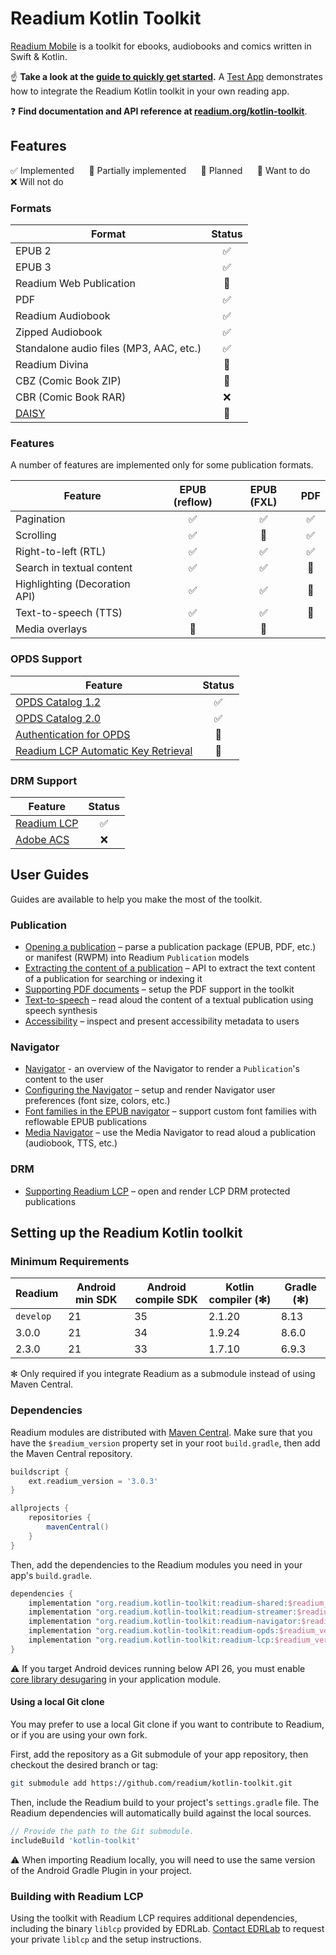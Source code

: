 # Readium Kotlin Toolkit

[Readium Mobile](https://github.com/readium/mobile) is a toolkit for ebooks, audiobooks and comics written in Swift & Kotlin.

:point_up: **Take a look at the [guide to quickly get started](docs/guides/getting-started.md).** A [Test App](test-app) demonstrates how to integrate the Readium Kotlin toolkit in your own reading app.

:question: **Find documentation and API reference at [readium.org/kotlin-toolkit](https://readium.org/kotlin-toolkit)**.

## Features

✅ Implemented &nbsp;&nbsp;&nbsp;&nbsp; 🚧 Partially implemented  &nbsp;&nbsp;&nbsp;&nbsp; 📆 Planned &nbsp;&nbsp;&nbsp;&nbsp; 👀 Want to do &nbsp;&nbsp;&nbsp;&nbsp; ❌ Will not do

### Formats

| Format | Status |
|---|:---:|
| EPUB 2 | ✅ |
| EPUB 3 | ✅ |
| Readium Web Publication | 🚧 |
| PDF | ✅ |
| Readium Audiobook | ✅ |
| Zipped Audiobook | ✅ |
| Standalone audio files (MP3, AAC, etc.) | ✅ |
| Readium Divina | 🚧 |
| CBZ (Comic Book ZIP) | 🚧 |
| CBR (Comic Book RAR) | ❌ |
| [DAISY](https://daisy.org/activities/standards/daisy/) | 👀 |

### Features

A number of features are implemented only for some publication formats.

| Feature | EPUB (reflow) | EPUB (FXL) | PDF |
|---|:---:|:---:|:---:|
| Pagination | ✅ | ✅ | ✅ |
| Scrolling | ✅ | 👀 | ✅ |
| Right-to-left (RTL) | ✅ | ✅ |  ✅ |
| Search in textual content | ✅ | ✅ | 👀 | ❌ |
| Highlighting (Decoration API) | ✅ | ✅ | 👀 |
| Text-to-speech (TTS) | ✅ | ✅ | 👀 |
| Media overlays | 📆 | 📆 | |

### OPDS Support

| Feature | Status |
|---|:---:|
| [OPDS Catalog 1.2](https://specs.opds.io/opds-1.2) | ✅ | 
| [OPDS Catalog 2.0](https://drafts.opds.io/opds-2.0) | ✅ | 
| [Authentication for OPDS](https://drafts.opds.io/authentication-for-opds-1.0.html) | 📆 |
| [Readium LCP Automatic Key Retrieval](https://readium.org/lcp-specs/notes/lcp-key-retrieval.html) | 📆 |

### DRM Support

| Feature | Status |
|---|:---:|
| [Readium LCP](https://www.edrlab.org/projects/readium-lcp/) | ✅ |
| [Adobe ACS](https://www.adobe.com/fr/solutions/ebook/content-server.html) | ❌ |

## User Guides

Guides are available to help you make the most of the toolkit.

### Publication

* [Opening a publication](docs/guides/open-publication.md) – parse a publication package (EPUB, PDF, etc.) or manifest (RWPM) into Readium `Publication` models
* [Extracting the content of a publication](docs/guides/content.md) – API to extract the text content of a publication for searching or indexing it
* [Supporting PDF documents](docs/guides/pdf.md) – setup the PDF support in the toolkit
* [Text-to-speech](docs/guides/tts.md) – read aloud the content of a textual publication using speech synthesis
* [Accessibility](docs/guides/accessibility.md) – inspect and present accessibility metadata to users

### Navigator

* [Navigator](docs/guides/navigator/navigator.md) - an overview of the Navigator to render a `Publication`'s content to the user
* [Configuring the Navigator](docs/guides/navigator/preferences.md) – setup and render Navigator user preferences (font size, colors, etc.)
* [Font families in the EPUB navigator](docs/guides/navigator/epub-fonts.md) – support custom font families with reflowable EPUB publications
* [Media Navigator](docs/guides/navigator/media-navigator.md) – use the Media Navigator to read aloud a publication (audiobook, TTS, etc.)

### DRM

* [Supporting Readium LCP](docs/guides/lcp.md) – open and render LCP DRM protected publications

## Setting up the Readium Kotlin toolkit

### Minimum Requirements

| Readium   | Android min SDK | Android compile SDK | Kotlin compiler (✻) | Gradle (✻) |
|-----------|-----------------|---------------------|---------------------|------------|
| `develop` | 21              | 35                  | 2.1.20              | 8.13       |
| 3.0.0     | 21              | 34                  | 1.9.24              | 8.6.0      |
| 2.3.0     | 21              | 33                  | 1.7.10              | 6.9.3      |

✻ Only required if you integrate Readium as a submodule instead of using Maven Central.

### Dependencies

Readium modules are distributed with [Maven Central](https://search.maven.org/search?q=g:org.readium.kotlin-toolkit). Make sure that you have the `$readium_version` property set in your root `build.gradle`, then add the Maven Central repository.

```groovy
buildscript {
    ext.readium_version = '3.0.3'
}

allprojects {
    repositories {
        mavenCentral()
    }
}
```

Then, add the dependencies to the Readium modules you need in your app's `build.gradle`.

```groovy
dependencies {
    implementation "org.readium.kotlin-toolkit:readium-shared:$readium_version"
    implementation "org.readium.kotlin-toolkit:readium-streamer:$readium_version"
    implementation "org.readium.kotlin-toolkit:readium-navigator:$readium_version"
    implementation "org.readium.kotlin-toolkit:readium-opds:$readium_version"
    implementation "org.readium.kotlin-toolkit:readium-lcp:$readium_version"
}
```

:warning: If you target Android devices running below API 26, you must enable [core library desugaring](https://developer.android.com/studio/write/java8-support#library-desugaring) in your application module.

#### Using a local Git clone

You may prefer to use a local Git clone if you want to contribute to Readium, or if you are using your own fork.

First, add the repository as a Git submodule of your app repository, then checkout the desired branch or tag:

```sh
git submodule add https://github.com/readium/kotlin-toolkit.git
```

Then, include the Readium build to your project's `settings.gradle` file. The Readium dependencies will automatically build against the local sources.

```groovy
// Provide the path to the Git submodule.
includeBuild 'kotlin-toolkit'
```

:warning: When importing Readium locally, you will need to use the same version of the Android Gradle Plugin in your project.

### Building with Readium LCP

Using the toolkit with Readium LCP requires additional dependencies, including the binary `liblcp` provided by EDRLab. [Contact EDRLab](mailto:contact@edrlab.org) to request your private `liblcp` and the setup instructions.
